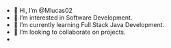 - 👋 Hi, I’m @Mlucas02
- 👀 I’m interested in Software Development.
- 🌱 I’m currently learning Full Stack Java Development.
- 💞️ I’m looking to collaborate on projects.
- 

<!---
Mlucas02/Mlucas02 is a ✨ special ✨ repository because its `README.md` (this file) appears on your GitHub profile.
You can click the Preview link to take a look at your changes.
--->

